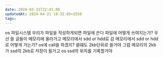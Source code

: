 ```yaml
---
date: 2024-03-31T22:41:00
updatedAt: 2024-04-21 18:32:05+2550
tags: 
---
```

os
파일시스템
우리가 파일을 작성하게되면 파일에 쓴다
파일에 어떻게 쓰여지는가?
우선 쓸 글들이 메모리에 올라가고
메모리에서 sdd or hdd로 감
메모리에서 sdd or hdd로 어떻게 가는가?
os에 call을 하겠지?
쓸떄도 2kb단위로 쓸거야
그럼 메모리의 2kb가 ssd의 2kb로 저장이 될거고
os ssd의 위치를 기록할거야